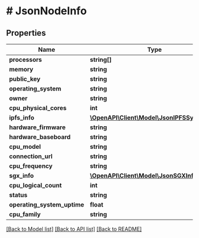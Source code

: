# # JsonNodeInfo

## Properties

Name | Type | Description | Notes
------------ | ------------- | ------------- | -------------
**processors** | **string[]** |  | [optional]
**memory** | **string** |  | [optional]
**public_key** | **string** |  | [optional]
**operating_system** | **string** |  | [optional]
**owner** | **string** |  | [optional]
**cpu_physical_cores** | **int** |  | [optional]
**ipfs_info** | [**\OpenAPI\Client\Model\JsonIPFSSystemInfo**](JsonIPFSSystemInfo.md) |  | [optional]
**hardware_firmware** | **string** |  | [optional]
**hardware_baseboard** | **string** |  | [optional]
**cpu_model** | **string** |  | [optional]
**connection_url** | **string** |  | [optional]
**cpu_frequency** | **string** |  | [optional]
**sgx_info** | [**\OpenAPI\Client\Model\JsonSGXInfo**](JsonSGXInfo.md) |  | [optional]
**cpu_logical_count** | **int** |  | [optional]
**status** | **string** |  | [optional]
**operating_system_uptime** | **float** |  | [optional]
**cpu_family** | **string** |  | [optional]

[[Back to Model list]](../../README.md#models) [[Back to API list]](../../README.md#endpoints) [[Back to README]](../../README.md)
